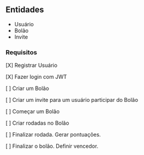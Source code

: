 ## Entidades

- Usuário
- Bolão
- Invite

### Requisitos

[X] Registrar Usuário

[X] Fazer login com JWT

[ ] Criar um Bolão

[ ] Criar um invite para um usuário participar do Bolão

[ ] Começar um Bolão

[ ] Criar rodadas no Bolão

[ ] Finalizar rodada. Gerar pontuações.

[ ] Finalizar o bolão. Definir vencedor.
